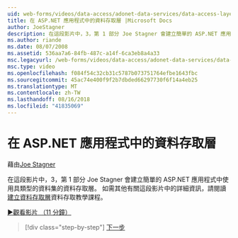 ```yaml
---
uid: web-forms/videos/data-access/adonet-data-services/data-access-layers-in-aspnet-applications
title: 在 ASP.NET 應用程式中的資料存取層 |Microsoft Docs
author: JoeStagner
description: 在這段影片中，3，第 1 部分 Joe Stagner 會建立簡單的 ASP.NET 應用程式中使用具類型的資料集的資料存取層。 如需詳細資訊...
ms.author: riande
ms.date: 08/07/2008
ms.assetid: 536aa7a6-84fb-487c-a14f-6ca3eb8a4a33
msc.legacyurl: /web-forms/videos/data-access/adonet-data-services/data-access-layers-in-aspnet-applications
msc.type: video
ms.openlocfilehash: f084f54c32cb31c5787b073751764efbe1643fbc
ms.sourcegitcommit: 45ac74e400f9f2b7dbded66297730f6f14a4eb25
ms.translationtype: MT
ms.contentlocale: zh-TW
ms.lasthandoff: 08/16/2018
ms.locfileid: "41835069"
---
```

<a name="data-access-layers-in-aspnet-applications"></a>在 ASP.NET 應用程式中的資料存取層
====================
藉由[Joe Stagner](https://github.com/JoeStagner)

在這段影片中，3，第 1 部分 Joe Stagner 會建立簡單的 ASP.NET 應用程式中使用具類型的資料集的資料存取層。 如需其他有關這段影片中的詳細資訊，請閱讀[建立資料存取層](../../../overview/data-access/introduction/creating-a-data-access-layer-vb.md)資料存取教學課程。

[&#9654;觀看影片 （11 分鐘）](https://channel9.msdn.com/Blogs/ASP-NET-Site-Videos/data-access-layers-in-aspnet-applications)

> [!div class="step-by-step"]
> [下一步](how-to-manually-bind-a-dataset-to-a-datagrid.md)
